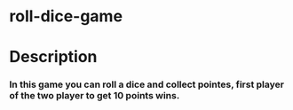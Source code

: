 # roll-dice-game
# Description 
### In this game you can roll a dice and collect pointes, first player of the two player to get 10 points wins.
